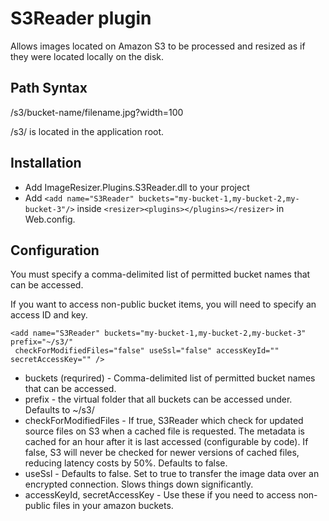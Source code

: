 
# S3Reader plugin

Allows images located on Amazon S3 to be processed and resized as if they were located locally on the disk.

## Path Syntax

/s3/bucket-name/filename.jpg?width=100

/s3/ is located in the application root.

## Installation

* Add ImageResizer.Plugins.S3Reader.dll to your project
* Add `<add name="S3Reader" buckets="my-bucket-1,my-bucket-2,my-bucket-3"/>` inside `<resizer><plugins></plugins></resizer>` in Web.config.


## Configuration

You must specify a comma-delimited list of permitted bucket names that can be accessed.

If you want to access non-public bucket items, you will need to specify an access ID and key.

	<add name="S3Reader" buckets="my-bucket-1,my-bucket-2,my-bucket-3" prefix="~/s3/"
	 checkForModifiedFiles="false" useSsl="false" accessKeyId="" secretAccessKey="" />

* buckets (requrired) - Comma-delimited list of permitted bucket names that can be accessed.
* prefix - the virtual folder that all buckets can be accessed under. Defaults to ~/s3/
* checkForModifiedFiles - If true, S3Reader which check for updated source files on S3 when a cached file is requested. The metadata is cached for an hour after it is last accessed (configurable by code).
	If false, S3 will never be checked for newer versions of cached files, reducing latency costs by 50%. Defaults to false.
* useSsl - Defaults to false. Set to true to transfer the image data over an encrypted connection. Slows things down significantly.
* accessKeyId, secretAccessKey - Use these if you need to access non-public files in your amazon buckets.

